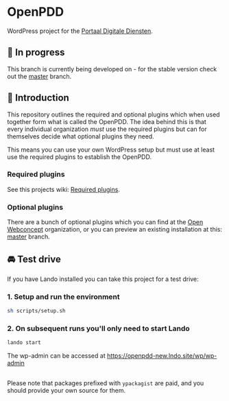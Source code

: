 # OpenPDD

WordPress project for the [Portaal Digitale Diensten](https://openwebconcept.nl/bouwblokken/).

## 🚨 In progress

This branch is currently being developed on - for the stable version check out the [master](https://github.com/OpenWebconcept/openpdd/blob/master/) branch.

## 👋 Introduction

This repository outlines the required and optional plugins which when used together form what is called the OpenPDD.
The idea behind this is that every individual organization *must* use the required plugins but can for themselves decide what optional plugins they need.

This means you can use your own WordPress setup but must use at least use the required plugins to establish the OpenPDD.

### Required plugins

See this projects wiki: [Required plugins](https://github.com/OpenWebconcept/openpdd/wiki/Required-plugins).

### Optional plugins

There are a bunch of optional plugins which you can find at the [Open Webconcept](https://github.com/OpenWebconcept) organization, or you can preview an existing installation at this: [master](https://github.com/OpenWebconcept/openpdd/blob/master/) branch.

## 🚘 Test drive

If you have Lando installed you can take this project for a test drive:

### 1. Setup and run the environment

```sh
sh scripts/setup.sh
```

### 2. On subsequent runs you'll only need to start Lando

```sh
lando start
```

The wp-admin can be accessed at https://openpdd-new.lndo.site/wp/wp-admin

##

Please note that packages prefixed with `ypackagist` are paid, and you should provide your own source for them.